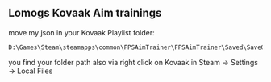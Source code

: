## Lomogs Kovaak Aim trainings

move my json in your Kovaak Playlist folder:
```
D:\Games\Steam\steamapps\common\FPSAimTrainer\FPSAimTrainer\Saved\SaveGames\Playlists
```

you find your folder path also via right click on Kovaak in Steam -> Settings -> Local Files
